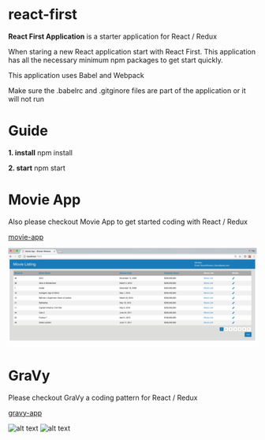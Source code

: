 # react-first

<p>
<b>React First Application</b> is a starter application for React / Redux</b>
</p>
<p>When staring a new React application start with React First. This
application has all the necessary minimum npm packages to get start quickly.
</p>
<p>This application uses Babel and Webpack</p>
<p>Make sure the .babelrc and .gitginore files are part of the application
or it will not run</p>

<p><h1>Guide</h1></p>
<p><b>1. install</b> npm install<p>
<p><b>2. start</b> npm start<p>

<p></p>
<p><h1>Movie App</h1></p>
<p>Also please checkout Movie App to get started coding with React / Redux</p>
<p><a href='https://github.com/stevenwickers/movie-app' target='_blank'>movie-app</a></p>

<p align="center">
   <img src="https://github.com/stevenwickers/movie-app/blob/master/Images/MovieApp.png" />
</p>

<p><h1>GraVy</h1></p>
<p>Please checkout GraVy a coding pattern for React / Redux</p>
<p><a href='https://github.com/stevenwickers/gravy-app' target='_blank'>gravy-app</a></p>

![alt text](http://gravytraining.azurewebsites.net/Images/GravyCodingPattern.png)
![alt text](http://gravytraining.azurewebsites.net/Images/mrc_overview.png)

